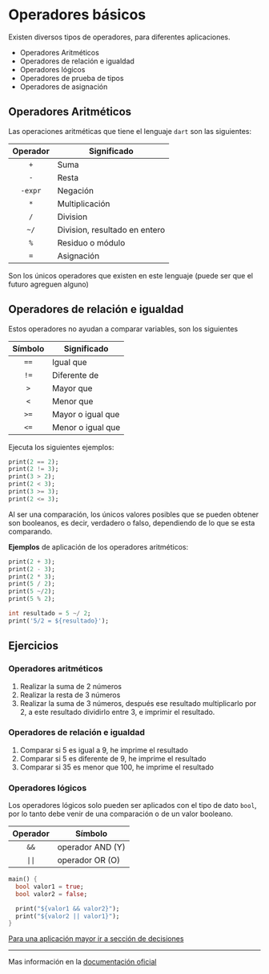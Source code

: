 
# Operadores básicos

Existen diversos tipos de operadores, para diferentes aplicaciones.

- Operadores Aritméticos
- Operadores de relación e igualdad
- Operadores lógicos
- Operadores de prueba de tipos
- Operadores de asignación

## Operadores Aritméticos

Las operaciones aritméticas que tiene el lenguaje `dart` son las siguientes:

| Operador | Significado                   |
| :------: | ----------------------------- |
|   `+`    | Suma                          |
|   `-`    | Resta                         |
| `-expr`  | Negación                      |
|   `*`    | Multiplicación                |
|   `/`    | Division                      |
|   `~/`   | Division, resultado en entero |
|   `%`    | Residuo o módulo              |
|   `=`    | Asignación                    |

Son los únicos operadores que existen en este lenguaje (puede ser que el futuro agreguen alguno)

## Operadores de relación e igualdad

Estos operadores no ayudan a comparar variables, son los siguientes

| Símbolo | Significado       |
| :-----: | ----------------- |
|  `==`   | Igual que         |
|  `!=`   | Diferente de      |
|   `>`   | Mayor que         |
|   `<`   | Menor que         |
|  `>=`   | Mayor o igual que |
|  `<=`   | Menor o igual que |

Ejecuta los siguientes ejemplos:

```dart
print(2 == 2);
print(2 != 3);
print(3 > 2);
print(2 < 3);
print(3 >= 3);
print(2 <= 3);
```

Al ser una comparación, los únicos valores posibles que se pueden obtener son booleanos, es decir, verdadero o falso, dependiendo de lo que se esta comparando.

**Ejemplos** de aplicación de los operadores aritméticos:

```dart
print(2 + 3);
print(2 - 3);
print(2 * 3);
print(5 / 2); 
print(5 ~/2); 
print(5 % 2); 

int resultado = 5 ~/ 2;
print('5/2 = ${resultado}');
```

## Ejercicios

### Operadores aritméticos

1. Realizar la suma de 2 números
2. Realizar la resta de 3 números
3. Realizar la suma de 3 números, después ese resultado multiplicarlo por 2, a este resultado dividirlo entre 3, e imprimir el resultado.

### Operadores de relación e igualdad

1. Comparar si 5 es igual a 9, he imprime el resultado
2. Comparar si 5 es diferente de 9, he imprime el resultado
3. Comparar si 35 es menor que 100, he imprime el resultado

### Operadores lógicos

Los operadores lógicos solo pueden ser aplicados con el tipo de dato `bool`, por lo tanto debe venir de una comparación o de un valor booleano.

| Operador | Símbolo          |
| :------: | ---------------- |
|   `&&`   | operador AND (Y) |
|  `\|\|`  | operador OR (O)  |

```dart
main() {
  bool valor1 = true;
  bool valor2 = false;

  print("${valor1 && valor2}");
  print("${valor2 || valor1}");
}

```

[Para una aplicación mayor ir a sección de decisiones](./6.decisiones.md#operadores-lógicos)

---

Mas información en la [documentación oficial](https://dart.dev/language/operators)
